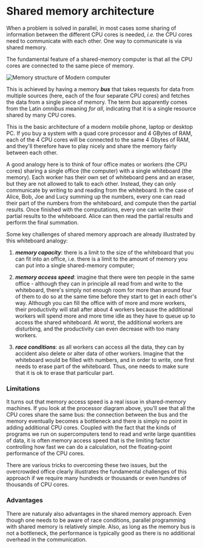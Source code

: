 <!-- Adapted from material in "Supercomputing" online-course (https://www.futurelearn.com/courses/supercomputing/) 
by Edinburgh Supercomputing Center (EPCC), licensed under Creative Commons SA-BY --> 


# Shared memory architecture

When a problem is solved in parallel, in most cases some sharing of information 
between the different CPU cores is needed, *i.e.* the CPU cores need to 
communicate with each other. One way to communicate is via shared memory.

The fundamental feature of a shared-memory computer is that all the
CPU cores are connected to the same piece of memory. 

![Memory structure of Modern computer](images/shared-memory-architecture.png)

This is achieved by having a memory _**bus**_ that takes requests for
data from multiple sources (here, each of the four separate CPU cores)
and fetches the data from a single piece of memory. The term _bus_
apparently comes from the Latin _omnibus_ meaning _for all_,
indicating that it is a single resource shared by many CPU cores.

This is the basic architecture of a modern mobile phone, laptop or
desktop PC. If you buy a system with a quad core processor and 4
GBytes of RAM, each of the 4 CPU cores will be connected to the same 4
Gbytes of RAM, and they'll therefore have to play nicely and share the
memory fairly between each other. 

A good analogy here is to think of four office mates or workers (the
CPU cores) sharing a single office (the computer) with a single
whiteboard (the memory). Each worker has their own set of whiteboard
pens and an eraser, but they are not allowed to talk to each other.
Instead, they can only communicate by writing to and reading from the
whiteboard. In the case of Alice, Bob, Joe and Lucy summing up the numbers, 
every one can read their part of the numbers from the whiteboard, and 
compute then the partial results. Once finished with the computations, every
one can write their partial results to the whiteboard. Alice can then read the 
partial results and perform the final summation.

Some key challenges of shared memory approach are already illustrated by this 
whiteboard analogy:

1. **_memory capacity_**: there is a limit to the size of the
whiteboard that you can fit into an office, i.e. there is a limit to
the amount of memory you can put into a single shared-memory computer;
  
2.  **_memory access speed_**: imagine that there were ten people in
the same office - although they can in principle all read from and
write to the whiteboard, there's simply not enough room for more
than around four of them to do so at the same time before they start
to get in each other's way. Although you can fill the office with
of more and more workers, their productivity will stall after
about 4 workers because the additional workers will spend more and
more time idle as they have to queue up to access the shared
whiteboard. At worst, the additional workers are disturbing, and 
the productivity can even decrease with too many workers.

3. **_race conditions_**: as all workers can access all the data, they can by
accident also delete or alter data of other workers. Imagine that the 
whiteboard would be filled with numbers, and in order to write, one first needs 
to erase part of the whiteboard. Thus, one needs to make sure that it is ok 
to erase that particular part.

### Limitations

It turns out that memory access speed is a real issue in shared-memory
machines. If you look at the processor diagram above, you'll see that
all the CPU cores share the same bus: the connection between the bus
and the memory eventually becomes a bottleneck and there is simply no
point in adding additional CPU cores. Coupled with the fact that the
kinds of programs we run on supercomputers tend to read and write
large quantities of data, it is often memory access speed that is the
limiting factor controlling how fast we can do a calculation, not the
floating-point performance of the CPU cores. 

There are various tricks to overcoming these two issues, but the
overcrowded office clearly illustrates the fundamental challenges of
this approach if we require many hundreds or thousands or even 
hundres of thousands of CPU cores.

### Advantages

There are naturaly also advantages in the shared memory approach. Even though
one needs to be aware of race conditions, parallel programming with shared memory 
is relatively simple. Also, as long as the memory bus is not a bottleneck, the 
performance is typically good as there is no additional overhead in the communication.

<!-- Despite its limitations, shared memory architectures are universal in modern processors. What do you think the advantages are? 

Think of owning one quad-core laptop compared to two dual-core laptops - which is more useful to you and why? 

**Share and discuss your ideas with your fellow learners!** 
-->

